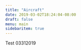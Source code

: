 ```yaml
---
title: "Aircraft"
date: 2019-03-02T18:24:04-08:00
draft: false
menu: main
sidebaritem: true
---
```


Test 03312019

